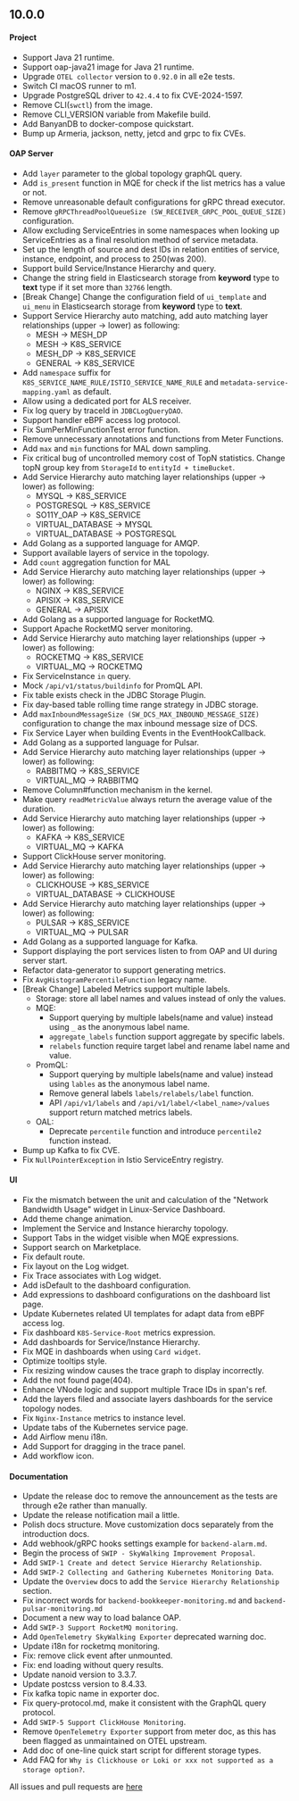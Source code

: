 ## 10.0.0

#### Project
* Support Java 21 runtime.
* Support oap-java21 image for Java 21 runtime.
* Upgrade `OTEL collector` version to `0.92.0` in all e2e tests.
* Switch CI macOS runner to m1.
* Upgrade PostgreSQL driver to `42.4.4` to fix CVE-2024-1597.
* Remove CLI(`swctl`) from the image.
* Remove CLI_VERSION variable from Makefile build.
* Add BanyanDB to docker-compose quickstart.
* Bump up Armeria, jackson, netty, jetcd and grpc to fix CVEs.

#### OAP Server

* Add `layer` parameter to the global topology graphQL query.
* Add `is_present` function in MQE for check if the list metrics has a value or not.
* Remove unreasonable default configurations for gRPC thread executor.
* Remove `gRPCThreadPoolQueueSize (SW_RECEIVER_GRPC_POOL_QUEUE_SIZE)` configuration.
* Allow excluding ServiceEntries in some namespaces when looking up ServiceEntries as a final resolution method of
  service metadata.
* Set up the length of source and dest IDs in relation entities of service, instance, endpoint, and process to 250(was
  200).
* Support build Service/Instance Hierarchy and query.
* Change the string field in Elasticsearch storage from **keyword** type to **text** type if it set more than `32766` length.
* [Break Change] Change the configuration field of `ui_template` and `ui_menu` in Elasticsearch storage from **keyword** type to **text**.
* Support Service Hierarchy auto matching, add auto matching layer relationships (upper -> lower) as following:
  - MESH -> MESH_DP
  - MESH -> K8S_SERVICE
  - MESH_DP -> K8S_SERVICE
  - GENERAL -> K8S_SERVICE
* Add `namespace` suffix for `K8S_SERVICE_NAME_RULE/ISTIO_SERVICE_NAME_RULE` and `metadata-service-mapping.yaml` as default.
* Allow using a dedicated port for ALS receiver.
* Fix log query by traceId in `JDBCLogQueryDAO`.
* Support handler eBPF access log protocol.
* Fix SumPerMinFunctionTest error function.
* Remove unnecessary annotations and functions from Meter Functions.
* Add `max` and `min` functions for MAL down sampling.
* Fix critical bug of uncontrolled memory cost of TopN statistics. Change topN group key from `StorageId` to `entityId + timeBucket`.
* Add Service Hierarchy auto matching layer relationships (upper -> lower) as following:
  - MYSQL -> K8S_SERVICE
  - POSTGRESQL -> K8S_SERVICE
  - SO11Y_OAP -> K8S_SERVICE
  - VIRTUAL_DATABASE -> MYSQL
  - VIRTUAL_DATABASE -> POSTGRESQL
* Add Golang as a supported language for AMQP.
* Support available layers of service in the topology.
* Add `count` aggregation function for MAL
* Add Service Hierarchy auto matching layer relationships (upper -> lower) as following:
  - NGINX -> K8S_SERVICE
  - APISIX -> K8S_SERVICE
  - GENERAL -> APISIX
* Add Golang as a supported language for RocketMQ.
* Support Apache RocketMQ server monitoring.
* Add Service Hierarchy auto matching layer relationships (upper -> lower) as following:
  - ROCKETMQ -> K8S_SERVICE
  - VIRTUAL_MQ -> ROCKETMQ
* Fix ServiceInstance `in` query.
* Mock `/api/v1/status/buildinfo` for PromQL API.
* Fix table exists check in the JDBC Storage Plugin.
* Fix day-based table rolling time range strategy in JDBC storage.
* Add `maxInboundMessageSize (SW_DCS_MAX_INBOUND_MESSAGE_SIZE)` configuration to change the max inbound message size of DCS.
* Fix Service Layer when building Events in the EventHookCallback.
* Add Golang as a supported language for Pulsar.
* Add Service Hierarchy auto matching layer relationships (upper -> lower) as following:
  - RABBITMQ -> K8S_SERVICE
  - VIRTUAL_MQ -> RABBITMQ
* Remove Column#function mechanism in the kernel.
* Make query `readMetricValue` always return the average value of the duration.
* Add Service Hierarchy auto matching layer relationships (upper -> lower) as following:
  - KAFKA -> K8S_SERVICE
  - VIRTUAL_MQ -> KAFKA
* Support ClickHouse server monitoring.
* Add Service Hierarchy auto matching layer relationships (upper -> lower) as following:
  - CLICKHOUSE -> K8S_SERVICE
  - VIRTUAL_DATABASE -> CLICKHOUSE
* Add Service Hierarchy auto matching layer relationships (upper -> lower) as following:
  - PULSAR -> K8S_SERVICE
  - VIRTUAL_MQ -> PULSAR
* Add Golang as a supported language for Kafka.
* Support displaying the port services listen to from OAP and UI during server start.
* Refactor data-generator to support generating metrics.
* Fix `AvgHistogramPercentileFunction` legacy name.
* [Break Change] Labeled Metrics support multiple labels.
  - Storage: store all label names and values instead of only the values.
  - MQE: 
    - Support querying by multiple labels(name and value) instead using `_` as the anonymous label name.
    - `aggregate_labels` function support aggregate by specific labels.
    - `relabels` function require target label and rename label name and value.
  - PromQL:
    - Support querying by multiple labels(name and value) instead using `lables` as the anonymous label name.
    - Remove general labels `labels/relabels/label` function.
    - API `/api/v1/labels` and `/api/v1/label/<label_name>/values` support return matched metrics labels.
  - OAL:
    - Deprecate `percentile` function and introduce `percentile2` function instead.
* Bump up Kafka to fix CVE.
* Fix `NullPointerException` in Istio ServiceEntry registry.

#### UI

* Fix the mismatch between the unit and calculation of the "Network Bandwidth Usage" widget in Linux-Service Dashboard.
* Add theme change animation.
* Implement the Service and Instance hierarchy topology.
* Support Tabs in the widget visible when MQE expressions.
* Support search on Marketplace.
* Fix default route.
* Fix layout on the Log widget.
* Fix Trace associates with Log widget.
* Add isDefault to the dashboard configuration.
* Add expressions to dashboard configurations on the dashboard list page.
* Update Kubernetes related UI templates for adapt data from eBPF access log. 
* Fix dashboard `K8S-Service-Root` metrics expression.
* Add dashboards for Service/Instance Hierarchy.
* Fix MQE in dashboards when using `Card widget`.
* Optimize tooltips style.
* Fix resizing window causes the trace graph to display incorrectly.
* Add the not found page(404).
* Enhance VNode logic and support multiple Trace IDs in span's ref.
* Add the layers filed and associate layers dashboards for the service topology nodes.
* Fix `Nginx-Instance` metrics to instance level.
* Update tabs of the Kubernetes service page. 
* Add Airflow menu i18n.
* Add Support for dragging in the trace panel.
* Add workflow icon.

#### Documentation

* Update the release doc to remove the announcement as the tests are through e2e rather than manually.
* Update the release notification mail a little.
* Polish docs structure. Move customization docs separately from the introduction docs.
* Add webhook/gRPC hooks settings example for `backend-alarm.md`.
* Begin the process of `SWIP - SkyWalking Improvement Proposal`.
* Add `SWIP-1 Create and detect Service Hierarchy Relationship`.
* Add `SWIP-2 Collecting and Gathering Kubernetes Monitoring Data`.
* Update the `Overview` docs to add the `Service Hierarchy Relationship` section.
* Fix incorrect words for `backend-bookkeeper-monitoring.md` and `backend-pulsar-monitoring.md`
* Document a new way to load balance OAP.
* Add `SWIP-3 Support RocketMQ monitoring`.
* Add `OpenTelemetry SkyWalking Exporter` deprecated warning doc.
* Update i18n for rocketmq monitoring.
* Fix: remove click event after unmounted.
* Fix: end loading without query results.
* Update nanoid version to 3.3.7.
* Update postcss version to 8.4.33.
* Fix kafka topic name in exporter doc.
* Fix query-protocol.md, make it consistent with the GraphQL query protocol.
* Add `SWIP-5 Support ClickHouse Monitoring`.
* Remove `OpenTelemetry Exporter` support from meter doc, as this has been flagged as unmaintained on OTEL upstream.
* Add doc of one-line quick start script for different storage types.
* Add FAQ for `Why is Clickhouse or Loki or xxx not supported as a storage option?`.

All issues and pull requests are [here](https://github.com/apache/skywalking/milestone/202?closed=1)
